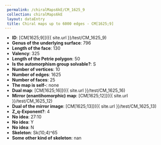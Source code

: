 ```yaml
--- 
 permalink: /chiralMaps6kE/CM_1625_9 
 collection: chiralMaps6kE
 layout: dataEntry
 title: Chiral maps up to 6000 edges - CM[1625;9]
---
```


- **ID**: [CM[1625;9]]({{ site.url }}/test/CM_1625_9)
- **Genus of the underlying surface**: 796
- **Length of the face**: 130
- **Valency**: 325
- **Length of the Petrie polygon**: 50
- **Is the automorphism group solvable?**: S
- **Number of vertices**: 10
- **Number of edges**: 1625
- **Number of faces**: 25
- **The map is self-**: none
- **Dual map**: [CM[1625;16]]({{ site.url }}/test/CM_1625_16)
- **Mirror (enantihomorphic) map**: [CM[1625;12]]({{ site.url }}/test/CM_1625_12)
- **Dual of the mirror image**: [CM[1625;13]]({{ site.url }}/test/CM_1625_13)
- **Z_q-Exponent?**: 4
- **No idea**:  27:10
- **No idea**: Y
- **No idea**: N
- **Skeleton**: Sk(10;4)^65
- **Some other kind of skeleton**: nan
